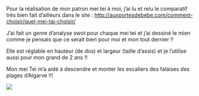 Pour la réalisation de mon patron mei tei à moi, j’ai lu et relu le comparatif très bien fait d’ailleurs dans le site : http://auxportesdebebe.com/comment-choisir/quel-mei-tai-choisir/

J’ai fait un genre d’analyse swot pour chaque mei tei et j’ai dessiné le mien comme je pensais que ce serait bien pour moi et mon tout dernier !!

Elle est réglable en hauteur (de dos) et largeur (taille d’assis) et je l’utilise aussi pour mon grand de 2 ans !!

Mon mei Tei m’a aidé à descendre et monter les escaliers des falaises des plages d’Algarve !!!

![](image8.jpg)